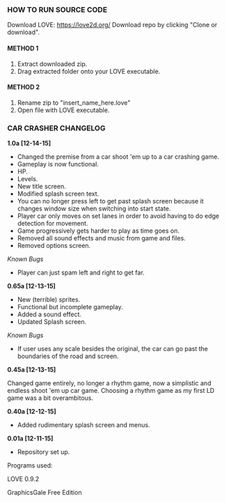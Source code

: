 ### HOW TO RUN SOURCE CODE
Download LOVE: https://love2d.org/
Download repo by clicking "Clone or download".

#### METHOD 1
1. Extract downloaded zip.
2. Drag extracted folder onto your LOVE executable.

#### METHOD 2
1. Rename zip to "insert_name_here.love"
2. Open file with LOVE executable.

### CAR CRASHER CHANGELOG

**1.0a [12-14-15]**

+ Changed the premise from a car shoot 'em up to a car crashing game.
+ Gameplay is now functional.
+ HP.
+ Levels.
+ New title screen.
+ Modified splash screen text.
+ You can no longer press left to get past splash screen because it changes window size when switching into start state.
+ Player car only moves on set lanes in order to avoid having to do edge detection for movement.
+ Game progressively gets harder to play as time goes on.
+ Removed all sound effects and music from game and files.
+ Removed options screen.

*Known Bugs*
+ Player can just spam left and right to get far.

**0.65a [12-13-15]**

+ New (terrible) sprites.
+ Functional but incomplete gameplay.
+ Added a sound effect.
+ Updated Splash screen.

*Known Bugs*

+ If user uses any scale besides the original, the car can go past the boundaries of the road and screen.

**0.45a [12-13-15]**

Changed game entirely, no longer a rhythm game, now a simplistic and endless shoot 'em up car game.
Choosing a rhythm game as my first LD game was a bit overambitous.

**0.40a [12-12-15]**

+ Added rudimentary splash screen and menus.

**0.01a [12-11-15]**

* Repository set up.

Programs used:

LOVE 0.9.2

GraphicsGale Free Edition
